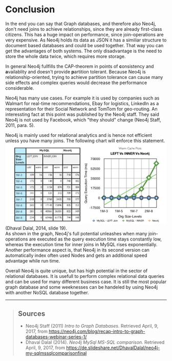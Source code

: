 # Conclusion

In the end you can say that Graph databases, and therefore also Neo4j, don't need joins to achieve relationships, since they are already first-class citizens. This has a huge impact on performance, since join-operations are very expensive.
As Neo4j holds its data as JSON it has a similiar structure to document based databases and could be used together. That way you can get the advantages of both systems. The only disadvantage is the need to store the whole data twice, which requires more storage. 

In general Neo4j fullfills the CAP-theorem in points of **c**onsistency and **a**vailablity and doesn't provide **p**artition tolerant. Because Neo4j is relationship-oriented, trying to achieve partition tolerance can cause many side effects and complex queries would decrease the performance considerable.

Neo4j has many use cases. For example it is used by companies such as Walmart for real-time recommendations, Ebay for logistics, LinkedIn as a representation for their Social Network and TomTom for geo-routing. An interessting fact at this point was published by the Neo4j staff. They said Neo4j is not used by Facebook, which "they should" change (Neo4j Staff, 2011, para. 5).<br>

Neo4j is mainly used for relational analytics and is hence not efficient unless you have many joins. The following chart will enforce this statement.<br>
![neo4j sql comparison](/paper/images/neo4j_joins.PNG)<br>
(Dhaval Dalal, 2014, slide 19).<br>
As shown in the graph, Neo4j's full potential unleashes when many join-operations are executed as the query execution time stays constantly low, whereas the execution time for inner joins in MySQL rises exponentially. Another performance aspect is, that Neo4j in its second version can automatically index often used Nodes and gets an additional speed advantage while run time.

Overall Neo4j is quite unique, but has high potential in the sector of relational databases.
It is usefull to perform complex relational data queries and can be used for many different business case.
It is still the most popular graph database and some weeknesses can be handeled by using Neo4j with another NoSQL database together.

***
> ## Sources
> - Neo4j Staff (2011) _Intro to Graph Databases._ Retrieved April, 9, 2017, from https://neo4j.com/blog/recap-intro-to-graph-databases-webinar-series-1/
> - Dhaval Dalal (2014). _Neo4j MySql MS-SQL comparison._ Retrieved April, 9, 2017, from https://de.slideshare.net/DhavalDalal/neo4j-my-sqlmssqlcomparisonfinal
